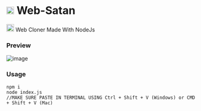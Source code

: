 # <img src="https://user-images.githubusercontent.com/65026164/158001887-5335958c-652e-4aca-a9b5-04879d604d7d.png" data-canonical-src="https://user-images.githubusercontent.com/65026164/158001887-5335958c-652e-4aca-a9b5-04879d604d7d.png" width="20" /> Web-Satan
<img src="https://user-images.githubusercontent.com/65026164/158001887-5335958c-652e-4aca-a9b5-04879d604d7d.png" data-canonical-src="https://user-images.githubusercontent.com/65026164/158001887-5335958c-652e-4aca-a9b5-04879d604d7d.png" width="20" /> Web Cloner Made With NodeJs


### Preview
![image](https://user-images.githubusercontent.com/65026164/158001791-dfc7ff99-ab9e-4536-9d82-29fc65cfdfa9.png)

### Usage
```
npm i
node index.js
//MAKE SURE PASTE IN TERMINAL USING Ctrl + Shift + V (Windows) or CMD + Shift + V (Mac)
```
